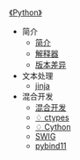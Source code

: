 [《Python》](index.md)

- 简介
  - [简介](简介/简介.md)
  - [解释器](简介/解释器.md)
  - [版本差异](简介/版本差异.md)
- 文本处理
  - [jinja](文本处理/jinja.md)
- 混合开发
  - [混合开发](混合开发/混合开发.md)
  - [♢ ctypes](混合开发/^ctypes.md)
  - [♢ Cython](混合开发/^Cython.md)
  - [SWIG](混合开发/SWIG.md)
  - [pybind11](混合开发/pybind11.md)
